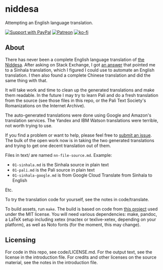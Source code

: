 # niddesa

Attempting an English language translation.

[![Support with PayPal](https://img.shields.io/badge/paypal-donate-yellow.png)](https://paypal.me/zacanger) [![Patreon](https://img.shields.io/badge/patreon-donate-yellow.svg)](https://www.patreon.com/zacanger) [![ko-fi](https://img.shields.io/badge/donate-KoFi-yellow.svg)](https://ko-fi.com/U7U2110VB)

## About

There has never been a complete English language translation of [the
Niddesa](https://en.wikipedia.org/wiki/Niddesa). After asking on Stack Exchange,
I got [an answer](https://buddhism.stackexchange.com/a/43712/19522) that pointed
me to a Sinhala translation, which I figured I could use to automate an English
translation. I then also found a complete Chinese translation and did the same
thing with that.

It will take work and time to clean up the generated translations
and make them readable. In the future I may try to learn Pali and do a fresh
translation from the source (see those files in this repo, or the Pali Text
Society's Romanizations on the Internet Archive).

The auto-generated translations were done using Google and Amazon's translation
services. The Yandex and IBM Watson translations were terrible, not worth trying
to use.

If you find a problem or want to help, please feel free to
[submit an issue](https://github.com/zacanger/niddesa/issues?q=is%3Aissue+is%3Aopen+sort%3Aupdated-desc).
The bulk of the open work now is in taking the two generated translations and
trying to get one decent translation out of them.

Files in text/ are named `nn-file-source.md`. Example:

* `01-sinhala.md` is the Sinhala source in plain text
* `01-pali.md` is the Pali source in plain text
* `01-sinhala-google.md` is from Google Cloud Translate from Sinhala to English

Etc.

To try the translation code for yourself, see the notes in code/translate.

To build assets, run `make`. The build is based on code from
[this project](https://github.com/wikiti/pandoc-book-template)
used under the MIT license. You will need various dependencies: make, pandoc, a
LaTeX setup including xetex (mactex or texlive-xetex, depending on your
platform), as well as Noto fonts (for the moment, this may change).

## Licensing

For code in this repo, see code/LICENSE.md.
For the output text, see the license in the introduction file.
For credits and other licenses on the source material, see the notes in the
introduction file.
